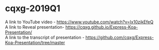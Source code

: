 # cqxg-2019Q1  
A link to YouTube video - https://www.youtube.com/watch?v=Ix10zikEfeQ  
A link to Reveal presentation- https://cqxg.github.io/Express-Koa-Presentation/  
A link to the transcript of presentation - https://github.com/cqxg/Express-Koa-Presentation/tree/master  
